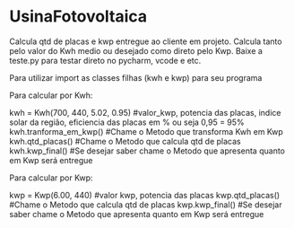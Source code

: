 # UsinaFotovoltaica
Calcula qtd de placas e kwp entregue ao cliente em projeto. Calcula tanto pelo valor do Kwh medio ou desejado como direto pelo Kwp.
Baixe a teste.py para testar direto no pycharm, vcode e etc.

Para utilizar import as classes filhas (kwh e kwp) para seu programa 

Para calcular por Kwh:

kwh = Kwh(700, 440, 5.02, 0.95) #valor_kwp, potencia das placas, indice solar da região, eficiencia das placas em % ou seja 0,95 = 95%
kwh.tranforma_em_kwp() #Chame o Metodo que transforma Kwh em Kwp
kwh.qtd_placas() #Chame o Metodo que calcula qtd de placas
kwh.kwp_final() #Se desejar saber chame o Metodo que apresenta quanto em Kwp será entregue 


Para calcular por Kwp:

kwp = Kwp(6.00, 440) #valor kwp, potencia das placas
kwp.qtd_placas() #Chame o Metodo que calcula qtd de placas
kwp.kwp_final() #Se desejar saber chame o Metodo que apresenta quanto em Kwp será entregue 


